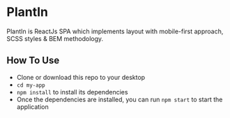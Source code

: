 # PlantIn 
PlantIn is ReactJs SPA which implements layout with mobile-first approach, SCSS styles & BEM methodology.

## How To Use

* Clone or download this repo to your desktop
* ``` cd my-app ```
* ``` npm install ``` to install its dependencies
* Once the dependencies are installed, you can run ```npm start``` to start the application
